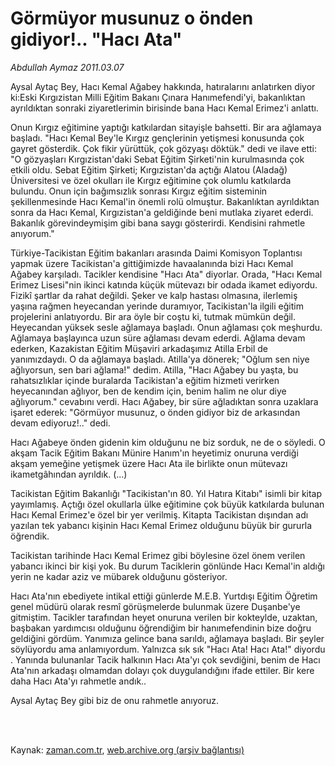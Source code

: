 # Görmüyor musunuz o önden gidiyor!.. "Hacı Ata"

*Abdullah Aymaz 2011.03.07*

<td class="columnist-detail">
<p>Aysal Aytaç Bey, Hacı Kemal Ağabey hakkında, hatıralarını anlatırken diyor ki:Eski Kırgızistan Milli Eğitim Bakanı Çınara Hanımefendi'yi, bakanlıktan ayrıldıktan sonraki ziyaretlerimin birisinde bana Hacı Kemal Erimez'i anlattı.</p>
<p>
<div id="haberMetinDiv">
<p>Onun Kırgız eğitimine yaptığı katkılardan sitayişle bahsetti. Bir ara ağlamaya başladı. "Hacı Kemal Bey'le Kırgız gençlerinin yetişmesi konusunda çok gayret gösterdik. Çok fikir yürüttük, çok gözyaşı döktük." dedi ve ilave etti: "O gözyaşları Kırgızistan'daki Sebat Eğitim Şirketi'nin kurulmasında çok etkili oldu. Sebat Eğitim Şirketi; Kırgızistan'da açtığı Alatou (Aladağ) Üniversitesi ve özel okulları ile Kırgız eğitimine çok olumlu katkılarda bulundu. Onun için bağımsızlık sonrası Kırgız eğitim sisteminin şekillenmesinde Hacı Kemal'in önemli rolü olmuştur. Bakanlıktan ayrıldıktan sonra da Hacı Kemal, Kırgızistan'a geldiğinde beni mutlaka ziyaret ederdi. Bakanlık görevindeymişim gibi bana saygı gösterirdi. Kendisini rahmetle anıyorum."
<p>Türkiye-Tacikistan Eğitim bakanları arasında Daimi Komisyon Toplantısı yapmak üzere Tacikistan'a gittiğimizde havaalanında bizi Hacı Kemal Ağabey karşıladı. Tacikler kendisine "Hacı Ata" diyorlar. Orada, "Hacı Kemal Erimez Lisesi"nin ikinci katında küçük mütevazı bir odada ikamet ediyordu. Fizikî şartlar da rahat değildi. Şeker ve kalp hastası olmasına, ilerlemiş yaşına rağmen heyecandan yerinde duramıyor, Tacikistan'la ilgili eğitim projelerini anlatıyordu. Bir ara öyle bir coştu ki, tutmak mümkün değil. Heyecandan yüksek sesle ağlamaya başladı. Onun ağlaması çok meşhurdu. Ağlamaya başlayınca uzun süre ağlaması devam ederdi. Ağlama devam ederken, Kazakistan Eğitim Müşaviri arkadaşımız Atilla Erbil de yanımızdaydı. O da ağlamaya başladı. Atilla'ya dönerek; "Oğlum sen niye ağlıyorsun, sen bari ağlama!" dedim. Atilla, "Hacı Ağabey bu yaşta, bu rahatsızlıklar içinde buralarda Tacikistan'a eğitim hizmeti verirken heyecanından ağlıyor, ben de kendim için, benim halim ne olur diye ağlıyorum." cevabını verdi. Hacı Ağabey, bir süre ağladıktan sonra uzaklara işaret ederek: "Görmüyor musunuz, o önden gidiyor biz de arkasından devam ediyoruz!.." dedi.
<p>Hacı Ağabeye önden gidenin kim olduğunu ne biz sorduk, ne de o söyledi. O akşam Tacik Eğitim Bakanı Münire Hanım'ın heyetimiz onuruna verdiği akşam yemeğine yetişmek üzere Hacı Ata ile birlikte onun mütevazı ikametgâhından ayrıldık. (...)
<p>Tacikistan Eğitim Bakanlığı "Tacikistan'ın 80. Yıl Hatıra Kitabı" isimli bir kitap yayımlamış. Açtığı özel okullarla ülke eğitimine çok büyük katkılarda bulunan Hacı Kemal Erimez'e özel bir yer verilmiş. Kitapta Tacikistan dışından adı yazılan tek yabancı kişinin Hacı Kemal Erimez olduğunu büyük bir gururla öğrendik.
<p>Tacikistan tarihinde Hacı Kemal Erimez gibi böylesine özel önem verilen yabancı ikinci bir kişi yok. Bu durum Taciklerin gönlünde Hacı Kemal'in aldığı yerin ne kadar aziz ve mübarek olduğunu gösteriyor.
<p>Hacı Ata'nın ebediyete intikal ettiği günlerde M.E.B. Yurtdışı Eğitim Öğretim genel müdürü olarak resmî görüşmelerde bulunmak üzere Duşanbe'ye gitmiştim. Tacikler tarafından heyet onuruna verilen bir kokteylde, uzaktan, başbakan yardımcısı olduğunu öğrendiğim bir hanımefendinin bize doğru geldiğini gördüm. Yanımıza gelince bana sarıldı, ağlamaya başladı. Bir şeyler söylüyordu ama anlamıyordum. Yalnızca sık sık "Hacı Ata! Hacı Ata!" diyordu . Yanında bulunanlar Tacik halkının Hacı Ata'yı çok sevdiğini, benim de Hacı Ata'nın arkadaşı olmamdan dolayı çok duygulandığını ifade ettiler. Bir kere daha Hacı Ata'yı rahmetle andık..
<p>Aysal Aytaç Bey gibi biz de onu rahmetle anıyoruz. </p></p></p></p></p></p></p></div>
</p>


<p><br>
		 </br></p></td>

Kaynak: [zaman.com.tr](http://zaman.com.tr/yazar.do?yazino=1103423), [web.archive.org (arşiv bağlantısı)](http://web.archive.org/web/20110311041909/http://zaman.com.tr:80/yazar.do?yazino=1103423)

